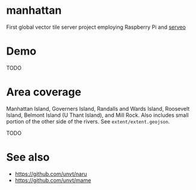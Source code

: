 # manhattan
First global vector tile server project employing Raspberry Pi and [serveo](http://serveo.net/)

# Demo
TODO

# Area coverage
Manhattan Island, Governers Island, Randalls and Wards Island, Roosevelt Island, Belmont Island (U Thant Island), and Mill Rock. Also includes small portion of the other side of the rivers. See `extent/extent.geojson`.

TODO

# See also
- https://github.com/unvt/naru
- https://github.com/unvt/mame

